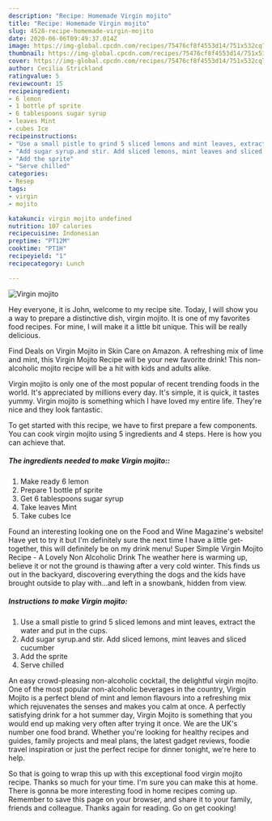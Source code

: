```yaml
---
description: "Recipe: Homemade Virgin mojito"
title: "Recipe: Homemade Virgin mojito"
slug: 4528-recipe-homemade-virgin-mojito
date: 2020-06-06T09:49:37.014Z
image: https://img-global.cpcdn.com/recipes/75476cf8f4553d14/751x532cq70/virgin-mojito-recipe-main-photo.jpg
thumbnail: https://img-global.cpcdn.com/recipes/75476cf8f4553d14/751x532cq70/virgin-mojito-recipe-main-photo.jpg
cover: https://img-global.cpcdn.com/recipes/75476cf8f4553d14/751x532cq70/virgin-mojito-recipe-main-photo.jpg
author: Cecilia Strickland
ratingvalue: 5
reviewcount: 15
recipeingredient:
- 6 lemon
- 1 bottle pf sprite
- 6 tablespoons sugar syrup
- leaves Mint
- cubes Ice
recipeinstructions:
- "Use a small pistle to grind 5 sliced lemons and mint leaves, extract the water and put in the cups."
- "Add sugar syrup.and stir. Add sliced lemons, mint leaves and sliced cucumber"
- "Add the sprite"
- "Serve chilled"
categories:
- Resep
tags:
- virgin
- mojito

katakunci: virgin mojito undefined
nutrition: 107 calories
recipecuisine: Indonesian
preptime: "PT12M"
cooktime: "PT1H"
recipeyield: "1"
recipecategory: Lunch

---
```



![Virgin mojito](https://img-global.cpcdn.com/recipes/75476cf8f4553d14/751x532cq70/virgin-mojito-recipe-main-photo.jpg)

Hey everyone, it is John, welcome to my recipe site. Today, I will show you a way to prepare a distinctive dish, virgin mojito. It is one of my favorites food recipes. For mine, I will make it a little bit unique. This will be really delicious.

Find Deals on Virgin Mojito in Skin Care on Amazon. A refreshing mix of lime and mint, this Virgin Mojito Recipe will be your new favorite drink! This non-alcoholic mojito recipe will be a hit with kids and adults alike.

Virgin mojito is only one of the most popular of recent trending foods in the world. It's appreciated by millions every day. It's simple, it is quick, it tastes yummy. Virgin mojito is something which I have loved my entire life. They're nice and they look fantastic.


To get started with this recipe, we have to first prepare a few components. You can cook virgin mojito using 5 ingredients and 4 steps. Here is how you can achieve that.

##### The ingredients needed to make Virgin mojito::

1. Make ready 6 lemon
1. Prepare 1 bottle pf sprite
1. Get 6 tablespoons sugar syrup
1. Take leaves Mint
1. Take cubes Ice


Found an interesting looking one on the Food and Wine Magazine&#39;s website! Have yet to try it but I&#39;m definitely sure the next time I have a little get-together, this will definitely be on my drink menu! Super Simple Virgin Mojito Recipe - A Lovely Non Alcoholic Drink The weather here is warming up, believe it or not the ground is thawing after a very cold winter. This finds us out in the backyard, discovering everything the dogs and the kids have brought outside to play with…and left in a snowbank, hidden from view. 

##### Instructions to make Virgin mojito:

1. Use a small pistle to grind 5 sliced lemons and mint leaves, extract the water and put in the cups.
1. Add sugar syrup.and stir. Add sliced lemons, mint leaves and sliced cucumber
1. Add the sprite
1. Serve chilled


An easy crowd-pleasing non-alcoholic cocktail, the delightful virgin mojito. One of the most popular non-alcoholic beverages in the country, Virgin Mojito is a perfect blend of mint and lemon flavours into a refreshing mix which rejuvenates the senses and makes you calm at once. A perfectly satisfying drink for a hot summer day, Virgin Mojito is something that you would end up making very often after trying it once. We are the UK&#39;s number one food brand. Whether you&#39;re looking for healthy recipes and guides, family projects and meal plans, the latest gadget reviews, foodie travel inspiration or just the perfect recipe for dinner tonight, we&#39;re here to help. 

So that is going to wrap this up with this exceptional food virgin mojito recipe. Thanks so much for your time. I'm sure you can make this at home. There is gonna be more interesting food in home recipes coming up. Remember to save this page on your browser, and share it to your family, friends and colleague. Thanks again for reading. Go on get cooking!
